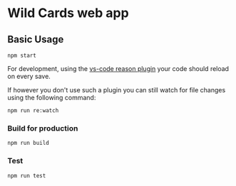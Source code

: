 # Wild Cards web app

## Basic Usage

```
npm start
```

For development, using the [vs-code reason plugin](https://github.com/jaredly/reason-language-server) your code should reload on every save.

If however you don't use such a plugin you can still watch for file changes using the following command:

```
npm run re:watch
```

### Build for production

```
npm run build
```

### Test

```
npm run test
```
